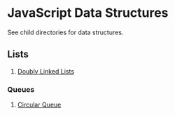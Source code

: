 # JavaScript Data Structures

See child directories for data structures.

## Lists

1. [Doubly Linked Lists](doubly-linked-list/)

### Queues

1. [Circular Queue](circular-queue/)
